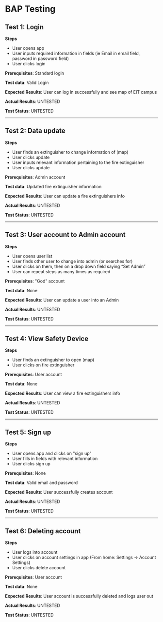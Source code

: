 # BAP Testing
## Test 1: Login
**Steps**
* User opens app
* User inputs required information in fields (ie Email in email field, password in password field)
* User clicks login

**Prerequisites**: Standard login

**Test data**: Valid Login

**Expected Results**: User can log in successfully and see map of EIT campus

**Actual Results**: UNTESTED

**Test Status**: UNTESTED

___

## Test 2: Data update
**Steps**
* User finds an extinguisher to change information of (map)
* User clicks update
* User inputs relevant information pertaining to the fire extinguisher
* User clicks update

**Prerequisites**: Admin account

**Test data**: Updated fire extinguisher information

**Expected Results**: User can update a fire extinguishers info

**Actual Results**: UNTESTED

**Test Status**: UNTESTED
___

## Test 3: User account to Admin account
**Steps**
* User opens user list
* User finds other user to change into admin (or searches for)
* User clicks on them, then on a drop down field saying “Set Admin”
* User can repeat steps as many times as required

**Prerequisites**: "God" account

**Test data**: None

**Expected Results**: User can update a user into an Admin

**Actual Results**: UNTESTED

**Test Status**: UNTESTED

___ 

## Test 4: View Safety Device
**Steps**
* User finds an extinguisher to open (map)
* User clicks on fire extinguisher

**Prerequisites**: User account

**Test data**: None

**Expected Results**: User can view a fire extinguishers info

**Actual Results**: UNTESTED

**Test Status**: UNTESTED

___ 

## Test 5: Sign up
**Steps**
* User opens app and clicks on "sign up"
* User fills in fields with relevant information
* User clicks sign up

**Prerequisites**: None

**Test data**: Valid email and password

**Expected Results**: User successfully creates account

**Actual Results**: UNTESTED

**Test Status**: UNTESTED
___ 

## Test 6: Deleting account
**Steps**
* User logs into account
* User clicks on account settings in app (From home: Settings -> Account Settings)
* User clicks delete account

**Prerequisites**: User account

**Test data**: None

**Expected Results**: User account is successfully deleted and logs user out

**Actual Results**: UNTESTED

**Test Status**: UNTESTED
